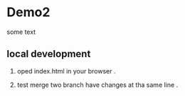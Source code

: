 # Demo2
some text


## local development

1. oped index.html in your browser .

2. test merge two branch have changes at tha same line .
